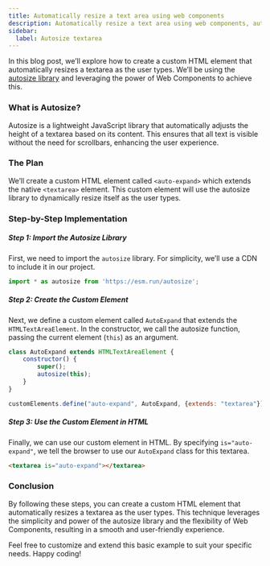 ```yaml
---
title: Automatically resize a text area using web components
description: Automatically resize a text area using web components, autosize library, and custom HTML elements
sidebar:
  label: Autosize textarea
---
```


In this blog post, we’ll explore how to create a custom HTML element that automatically resizes a textarea as the
user types. We’ll be using the [autosize library](https://github.com/jackmoore/autosize) and leveraging the power of Web Components to achieve this.

### What is Autosize?

Autosize is a lightweight JavaScript library that automatically adjusts the height of a textarea
based on its content. This ensures that all text is visible without the need for scrollbars, enhancing the user experience.

### The Plan

We’ll create a custom HTML element called `<auto-expand>` which extends the native `<textarea>` element.
This custom element will use the autosize library to dynamically resize itself as the user types.

### Step-by-Step Implementation

##### Step 1: Import the Autosize Library

First, we need to import the `autosize` library. For simplicity, we’ll use a CDN to include it in our project.

```js
import * as autosize from 'https://esm.run/autosize';
```

##### Step 2: Create the Custom Element

Next, we define a custom element called `AutoExpand` that extends the `HTMLTextAreaElement`.
In the constructor, we call the autosize function, passing the current element (`this`) as an argument.

```js
class AutoExpand extends HTMLTextAreaElement {
	constructor() {
		super();
		autosize(this);
	}
}

customElements.define("auto-expand", AutoExpand, {extends: "textarea"});
```

##### Step 3: Use the Custom Element in HTML

Finally, we can use our custom element in HTML. By specifying `is="auto-expand"`,
we tell the browser to use our `AutoExpand` class for this textarea.

```html
<textarea is="auto-expand"></textarea>
```

### Conclusion

By following these steps, you can create a custom HTML element that automatically resizes a textarea as
the user types. This technique leverages the simplicity and power of the autosize library
and the flexibility of Web Components, resulting in a smooth and user-friendly experience.

Feel free to customize and extend this basic example to suit your specific needs. Happy coding!
